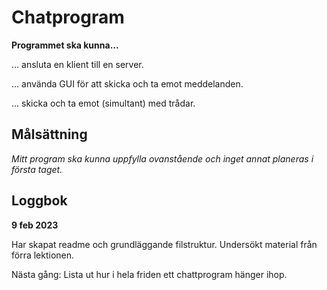 # Chatprogram

**Programmet ska kunna...**

... ansluta en klient till en server.

... använda GUI för att skicka och ta emot meddelanden.

... skicka och ta emot (simultant) med trådar.


## Målsättning

*Mitt program ska kunna uppfylla ovanstående och inget annat planeras i första taget.*


## Loggbok

**9 feb 2023**

Har skapat readme och grundläggande filstruktur. Undersökt material från förra lektionen.

Nästa gång: Lista ut hur i hela friden ett chattprogram hänger ihop.